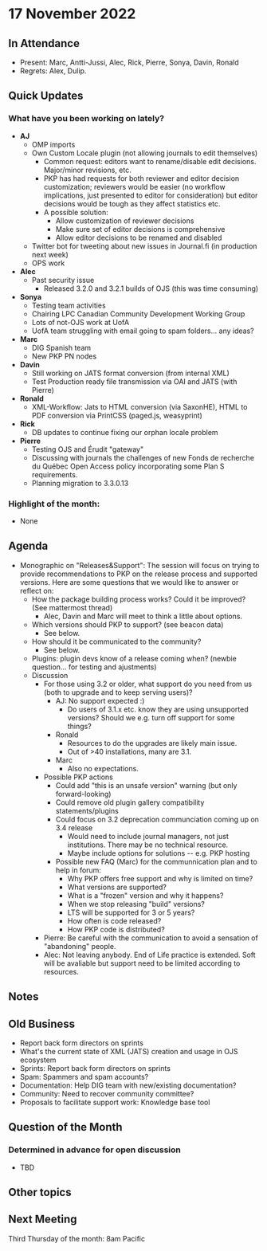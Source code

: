 # 17 November 2022

In Attendance
-------------

- Present: Marc, Antti-Jussi, Alec, Rick, Pierre, Sonya, Davin, Ronald
- Regrets: Alex, Dulip.

Quick Updates
-------------

### What have you been working on lately?

- **AJ**
    - OMP imports
    - Own Custom Locale plugin (not allowing journals to edit themselves)
        - Common request: editors want to rename/disable edit decisions. Major/minor revisions, etc.
        - PKP has had requests for both reviewer and editor decision customization; reviewers would be easier (no workflow implications, just presented to editor for consideration) but editor decisions would be tough as they affect statistics etc.
        - A possible solution:
            - Allow customization of reviewer decisions
            - Make sure set of editor decisions is comprehensive
            - Allow editor decisions to be renamed and disabled
    - Twitter bot for tweeting about new issues in Journal.fi (in production next week)
    - OPS work
- **Alec**
    - Past security issue
        - Released 3.2.0 and 3.2.1 builds of OJS (this was time consuming)
- **Sonya**
    - Testing team activities
    - Chairing LPC Canadian Community Development Working Group
    - Lots of not-OJS work at UofA
    - UofA team struggling with email going to spam folders... any ideas?
- **Marc**
    - DIG Spanish team 
    - New PKP PN nodes
- **Davin**
    - Still working on JATS format conversion (from internal XML)
    - Test Production ready file transmission via OAI and JATS (with Pierre)
- **Ronald**
    - XML-Workflow: Jats to HTML conversion (via SaxonHE), HTML to PDF conversion via PrintCSS (paged.js, weasyprint)
- **Rick**
    -  DB updates to continue fixing our orphan locale problem
- **Pierre**
    - Testing OJS and Érudit "gateway"
    - Discussing with journals the challenges of new Fonds de recherche du Québec Open Access policy incorporating some Plan S requirements.
    - Planning migration to 3.3.0.13

### Highlight of the month: ###

- None


Agenda
------

- Monographic on "Releases&Support": 
  The session will focus on trying to provide recommendations to PKP on the release process and supported versions.   Here are some questions that we would like to answer or reflect on:
  - How the package building process works? Could it be improved? (See mattermost thread)
      - Alec, Davin and Marc will meet to think a little about options.
  - Which versions should PKP to support? (see beacon data)
      - See below.
  - How should it be communicated to the community?
      - See below.
  - Plugins: plugin devs know of a release coming when? (newbie question... for testing and ajustments)
  - Discussion
      - For those using 3.2 or older, what support do you need from us (both to upgrade and to keep serving users)?
          - AJ: No support expected :)
              - Do users of 3.1.x etc. know they are using unsupported versions? Should we e.g. turn off support for some things?
          - Ronald
              - Resources to do the upgrades are likely main issue.
              - Out of >40 installations, many are 3.1.
          - Marc
              - Also no expectations.
      - Possible PKP actions
          - Could add "this is an unsafe version" warning (but only forward-looking)
          - Could remove old plugin gallery compatibility statements/plugins
          - Could focus on 3.2 deprecation communciation coming up on 3.4 release
              - Would need to include journal managers, not just institutions. There may be no technical resource.
              - Maybe include options for solutions -- e.g. PKP hosting
          - Possible new FAQ (Marc) for the communnication plan and to help in forum:
            - Why PKP offers free support and why is limited on time?
            - What versions are supported?
            - What is a "frozen" version and why it happens?
            - When we stop releasing "build" versions?
            - LTS will be supported for 3 or 5 years?
            - How often is code released?
            - How PKP code is distributed?
      - Pierre: Be careful with the communication to avoid a sensation of "abandoning" people.
      - Alec: Not leaving anybody. End of Life practice is extended. Soft will be avaliable but support need to be limited according to resources.




Notes
-----


Old Business
------------

- Report back form directors on sprints
- What's the current state of XML (JATS) creation and usage in OJS ecosystem
- Sprints: Report back form directors on sprints
- Spam: Spammers and spam accounts?
- Documentation: Help DIG team with new/existing documentation?
- Community: Need to recover community committee?
- Proposals to facilitate support work: Knowledge base tool


Question of the Month
---------------------
### Determined in advance for open discussion

- TBD

Other topics
------------


Next Meeting
------------

Third Thursday of the month: 8am Pacific
